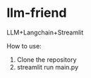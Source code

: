 # llm-friend
LLM+Langchain+Streamlit

How to use:
1. Clone the repository
2. streamlit run main.py 
